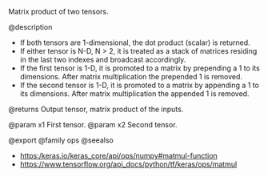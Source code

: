Matrix product of two tensors.

@description
- If both tensors are 1-dimensional, the dot product (scalar) is returned.
- If either tensor is N-D, N > 2, it is treated as a stack of matrices
  residing in the last two indexes and broadcast accordingly.
- If the first tensor is 1-D, it is promoted to a matrix by prepending
  a 1 to its dimensions. After matrix multiplication the prepended
  1 is removed.
- If the second tensor is 1-D, it is promoted to a matrix by appending a 1
  to its dimensions. After matrix multiplication the appended 1 is removed.

@returns
    Output tensor, matrix product of the inputs.

@param x1 First tensor.
@param x2 Second tensor.

@export
@family ops
@seealso
+ <https:/keras.io/keras_core/api/ops/numpy#matmul-function>
+ <https://www.tensorflow.org/api_docs/python/tf/keras/ops/matmul>
